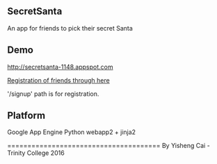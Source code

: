 ## SecretSanta
An app for friends to pick their secret Santa

## Demo
http://secretsanta-1148.appspot.com

[Registration of friends through here](http://secretsanta-1148.appspot.com/signup)

'/signup' path is for registration. 


## Platform
Google App Engine
Python
webapp2 + jinja2




======================================
By Yisheng Cai - Trinity College 2016
